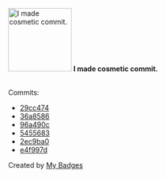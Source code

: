 <img src="https://my-badges.github.io/my-badges/cosmetic-commit.png" alt="I made cosmetic commit." title="I made cosmetic commit." width="128">
<strong>I made cosmetic commit.</strong>
<br><br>

Commits:

- <a href="https://github.com/snyssen/infra-snyssen.be/commit/29cc474a96b4ec6ca0701ea081cee77270eefbef">29cc474</a>
- <a href="https://github.com/snyssen/nixos-config/commit/36a8586706f793e297a89addf63fc3a2634672b6">36a8586</a>
- <a href="https://github.com/snyssen/infra-snyssen.be/commit/96a490c35d788042f58596f78127662c54c34924">96a490c</a>
- <a href="https://github.com/snyssen/infra-snyssen.be/commit/5455683ac5a099110e705137acd7028d8784c083">5455683</a>
- <a href="https://github.com/snyssen/nixos-config/commit/2ec9ba0a7084a665f1fe575c5449d7ab4da1e333">2ec9ba0</a>
- <a href="https://github.com/snyssen/quartz-docker-auto-publish/commit/e4f997d95a065f178acd324cea939212e2b78f6b">e4f997d</a>


Created by <a href="https://github.com/my-badges/my-badges">My Badges</a>